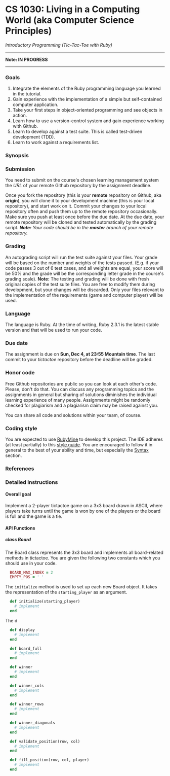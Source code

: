 # CS 1030: Living in a Computing World (aka Computer Science Principles)
_Introductory Programming_
_(Tic-Tac-Toe with Ruby)_

* * *

__Note: IN PROGRESS__

* * * 

### Goals

1. Integrate the elements of the Ruby programming language you learned in the tutorial.
2. Gain experience with the implementation of a simple but self-contained computer application.
3. Take your first steps in object-oriented programming and see objects in action.
4. Learn how to use a version-control system and gain experience working with Github.
5. Learn to develop against a test suite. This is called test-driven development (TDD).
6. Learn to work against a requirements list.

### Synopsis



### Submission

You need to submit on the course's chosen learning management system the _URL_ of your remote Github repository by the assignment deadline. 

Once you fork the repository (this is your **remote** repository on Github, aka **origin**), you will clone it to your development machine (this is your local repository), and start work on it. Commit your changes to your local repository often and push them up to the remote repository occasionally. Make sure you push at least once before the due date. At the due date, your remote repository will be cloned and tested automatically by the grading script. _**Note:** Your code should be in the **master** branch of your remote repository._

### Grading

An autograding script will run the test suite against your files. Your grade will be based on the number and weights of the tests passed. (E.g. if your code passes 3 out of 6 test cases, and all weights are equal, your score will be 50% and the grade will be the corresponding letter grade in the course's grading scale). **Note:** The testing and grading will be done with fresh original copies of the test suite files. You are free to modify them during development, but your changes will be discarded. Only your files relevant to the implementation of the requirements (game and computer player) will be used.

### Language

The language is Ruby. At the time of writing, Ruby 2.3.1 is the latest stable version and that will be used to run your code.

### Due date

The assignment is due on **Sun, Dec 4, at 23:55 Mountain time**. The last commit to your _tictactoe_ repository before the deadline will be graded.

### Honor code

Free Github repositories are public so you can look at each other's code. Please, don't do that. You can discuss any programming topics and the assignments in general but sharing of solutions diminishes the individual learning experience of many people. Assignments might be randomly checked for plagiarism and a plagiarism claim may be raised against you.

You can share all code and solutions within your team, of course.

### Coding style

You are expected to use [RubyMine](https://www.jetbrains.com/ruby/) to develop this project. The IDE adheres (at least partially) to this [style guide](https://github.com/bbatsov/ruby-style-guide). You are encouraged to follow it in general to the best of your ability and time, but especially the [Syntax](https://github.com/bbatsov/ruby-style-guide#syntax) section.

### References



### Detailed Instructions

#### Overall goal

Implement a 2-player tictactoe game on a 3x3 board drawn in ASCII, where players take turns until the game is won by one of the players or the board is full and the game is a tie.

#### API Functions

##### class Board

The Board class represents the 3x3 board and implements all board-related methods in tictactoe. You are given the following two constants which you should use in your code.

```ruby
  BOARD_MAX_INDEX = 2
  EMPTY_POS = ' '
```
The `initialize` method is used to set up each new Board object. It takes the representation of the `starting_player` as an argument.

```ruby
  def initialize(starting_player)
    # implement
  end
```

The d

```ruby
  def display
    # implement
  end

  def board_full
    # implement
  end

  def winner
    # implement
  end

  def winner_cols
    # implement
  end

  def winner_rows
    # implement
  end

  def winner_diagonals
    # implement
  end

  def validate_position(row, col)
    # implement
  end

  def fill_position(row, col, player)
    # implement
  end
```
